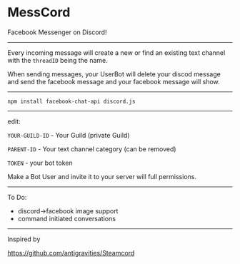 # MessCord
Facebook Messenger on Discord!

---

Every incoming message will create a new or find an existing text channel with the `threadID` being the name. 

When sending messages, your UserBot will delete your discod message and send the facebook message and your facebook message will show.

---

`npm install facebook-chat-api discord.js`

---

edit:

`YOUR-GUILD-ID` - Your Guild (private Guild)

`PARENT-ID` - Your text channel category (can be removed)

`TOKEN` - your bot token

Make a Bot User and invite it to your server will full permissions.

---

To Do:
* discord->facebook image support
* command initiated conversations

---

Inspired by

https://github.com/antigravities/Steamcord
